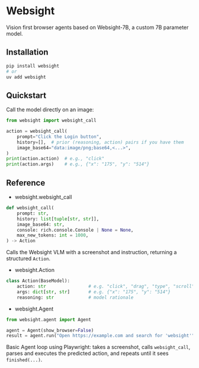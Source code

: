 # Websight

Vision first browser agents based on Websight-7B, a custom 7B parameter model.

## Installation

```bash
pip install websight
# or
uv add websight
```

## Quickstart

Call the model directly on an image:

```python
from websight import websight_call

action = websight_call(
    prompt="Click the Login button",
    history=[],  # prior (reasoning, action) pairs if you have them
    image_base64="data:image/png;base64,<...>",
)
print(action.action)  # e.g., "click"
print(action.args)    # e.g., {"x": "175", "y": "514"}
```

## Reference

- websight.websight_call

```python
def websight_call(
    prompt: str,
    history: list[tuple[str, str]],
    image_base64: str,
    console: rich.console.Console | None = None,
    max_new_tokens: int = 1000,
) -> Action
```

Calls the Websight VLM with a screenshot and instruction, returning a structured `Action`.

- websight.Action

```python
class Action(BaseModel):
    action: str                # e.g. "click", "drag", "type", "scroll", ...
    args: dict[str, str]       # e.g. {"x": "175", "y": "514"}
    reasoning: str             # model rationale
```

- websight.Agent

```python
from websight.agent import Agent

agent = Agent(show_browser=False)
result = agent.run("Open https://example.com and search for 'websight'", max_iterations=10)
```

Basic Agent loop using Playwright: takes a screenshot, calls `websight_call`, parses and executes the predicted action, and repeats until it sees `finished(...)`.
